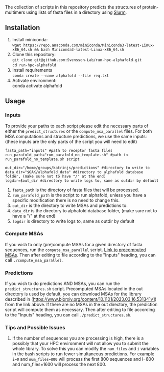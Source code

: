 The collection of scripts in this repository predicts the structures of protein-multimers using lists of fasta files in a directory using [Slurm](https://slurm.schedmd.com/documentation.html).

## Installation
1. Install miniconda:<br> 
`wget https://repo.anaconda.com/miniconda/Miniconda3-latest-Linux-x86_64.sh && bash Miniconda3-latest-Linux-x86_64.sh` 
1. Clone this repository: <br> 
`git clone git@github.com:Svensson-Lab/run-hpc-alphafold.git` <br> 
`cd run-hpc-alphafold`
1. Install requirements <br> 
`conda create --name alphafold --file req.txt` 
1. Activate environment: <br>
conda activate alphafold
## Usage

### Inputs
To provide your paths to each script please edit the necessary parts of either the `predict_structures` or the `compute_msa_parallel` files. For both MSA computations and structure predictions, we use the same inputs: (these inputs are the only parts of the script you will need to edit)
```
fasta_path="inputs" #path to receptor fasta files 
run_parafold_path="run_parafold_no_template.sh" #path to run_parafold_no_template.sh script

out_dir="/home/groups/katrinjs/predictions" #directory to write to
data_dir="$OAK/alphafold_data" #directory to alphafold database folder, (make sure not to have "/" at the end)  
logdir=$out_dir #directory to write logs to, same as outdir by default
```
1. `fasta_path` is the directory of fasta files that will be processed.
1. `run_parafold_path` is the script to run alphafold, unless you have a specific modification there is no need to change this.
1. `out_dir` is the directory to write MSAs and predictions to.
1. `data_dir` is the directory to alphafold database folder, (make sure not to have a "/" at the end)
1. `logdir` is directory to write logs to, same as outdir by default

### Compute MSAs 
If you wish to only (pre)compute MSAs for a given directory of fasta sequences, run the `compute_msa_parallel` script. [Link to precomputed MSAs](https://drive.google.com/file/d/1CzcO4JfKO8NrnVQvIKIQTCn__ha1ZWly/view?usp=share_link). Then after editing to file according to the "Inputs" heading, you can call `./compute_msa_parallel`.

### Predictions
If you wish to do predictions AND MSAs, you can run the `predict_structures.sh` script. Precomputed MSAs located in the out directory is used by default, you can download MSAs for the library described in (https://www.biorxiv.org/content/10.1101/2023.03.16.531341v1) from the link above. If there are no MSAs in the out directory, the prediction script will compute them as necessary. Then after editing to file according to the "Inputs" heading, you can call `./predict_structures.sh`.

### Tips and Possible Issues
1. If the number of sequences you are processing is high, there is a possibly that your HPC environment will not allow you to submit the whole library. To solve this you can modify the `num_files` and `i` variables in the bash scripts to run fewer simultaneous predictions. For example `i=0` and `num_files=800` will process the first 800 sequences and i=800 and num_files=1600 will process the next 800.

